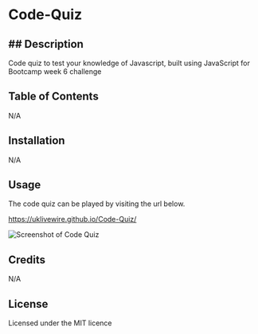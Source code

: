 # Code-Quiz

## ## Description

Code quiz to test your knowledge of Javascript, built using JavaScript for Bootcamp week 6 challenge

## Table of Contents

N/A

## Installation

N/A

## Usage
The code quiz can be played by visiting the url below.

https://uklivewire.github.io/Code-Quiz/

![Screenshot of Code Quiz](./assets/images/codequizscreenshot.png.png?raw=true "Main Screenshot")

## Credits

N/A

## License

Licensed under the MIT licence